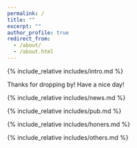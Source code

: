 ```yaml
---
permalink: /
title: ""
excerpt: ""
author_profile: true
redirect_from: 
  - /about/
  - /about.html
---
```


<span class='anchor' id='about-me'></span>
{% include_relative includes/intro.md %}

Thanks for dropping by! Have a nice day!

{% include_relative includes/news.md %}

{% include_relative includes/pub.md %}

{% include_relative includes/honers.md %}

{% include_relative includes/others.md %}